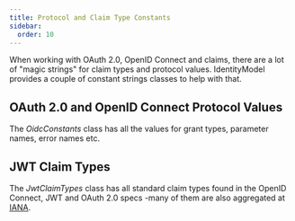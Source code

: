 ```yaml
---
title: Protocol and Claim Type Constants
sidebar:
  order: 10
---
```



When working with OAuth 2.0, OpenID Connect and claims, there are a lot
of \"magic strings\" for claim types and protocol values. IdentityModel
provides a couple of constant strings classes to help with that.

OAuth 2.0 and OpenID Connect Protocol Values
--------------------------------------------

The *OidcConstants* class has all the values for grant types, parameter
names, error names etc.

JWT Claim Types
---------------

The *JwtClaimTypes* class has all standard claim types found in the
OpenID Connect, JWT and OAuth 2.0 specs -many of them are also
aggregated at [IANA](https://www.iana.org/assignments/jwt/jwt.xhtml).

